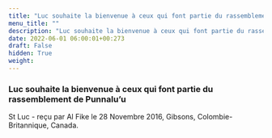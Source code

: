 ```yaml
---
title: "Luc souhaite la bienvenue à ceux qui font partie du rassemblement de Punnalu’u"
menu_title: ""
description: "Luc souhaite la bienvenue à ceux qui font partie du rassemblement de Punnalu’u"
date: 2022-06-01 06:00:01+00:273
draft: False
hidden: True
weight:
---
```

### Luc souhaite la bienvenue à ceux qui font partie du rassemblement de Punnalu’u

St Luc - reçu par Al Fike le 28 Novembre 2016, Gibsons, Colombie-Britannique, Canada.



